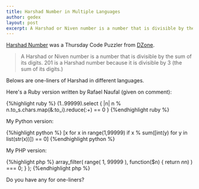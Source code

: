 ```yaml
---
title: Harshad Number in Multiple Languages
author: gedex
layout: post
excerpt: A Harshad or Niven number is a number that is divisible by the sum of its digits. Belows are one-liners of Harshad in different languages.
---
```


[Harshad Number](http://en.wikipedia.org/wiki/Harshad_number) was a Thursday Code Puzzler from [DZone](http://java.dzone.com/articles/thursday-code-puzzler-harshad).

> A Harshad or Niven number is a number that is divisible by the sum of its digits. 201 is a Harshad number because it is divisible by 3 (the sum of its digits.)

Belows are one-liners of Harshad in different languages.

Here's a Ruby version written by Rafael Naufal (given on comment):

{%highlight ruby %}
(1..99999).select { |n| n % n.to_s.chars.map(&:to_i).reduce(:+) == 0 }
{%endhighlight ruby %}

My Python version:

{%highlight python %}
[x for x in range(1,99999) if x % sum([int(y) for y in list(str(x))]) == 0]
{%endhighlight python %}

My PHP version:

{%highlight php %}
array_filter( range( 1, 99999 ), function($n) { return $n % array_sum( str_split($n) ) === 0; } );
{%endhighlight php %}

Do you have any for one-liners?
